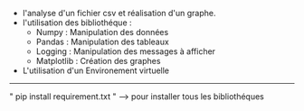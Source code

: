 - l'analyse d'un fichier csv et réalisation d'un graphe.
- l'utilisation des bibliothéque :
    * Numpy  : Manipulation des données
    * Pandas : Manipulation des tableaux
    * Logging : Manipulation des messages à afficher
    * Matplotlib : Création des graphes
- L'utilisation d'un Environement virtuelle 
-------------------------------
" pip install requirement.txt " --> pour installer tous les bibliothéques 